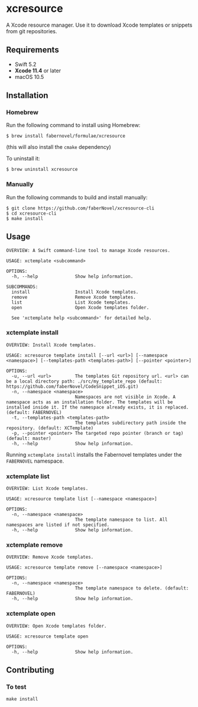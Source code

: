 # xcresource

A Xcode resource manager. Use it to download Xcode templates or snippets from git repositories. 

## Requirements

- Swift 5.2
- **Xcode 11.4** or later
- macOS 10.5

## Installation

### Homebrew

Run the following command to install using Homebrew:

```
$ brew install fabernovel/formulae/xcresource
```
(this will also install the `cmake` dependency)

To uninstall it:
```
$ brew uninstall xcresource
```

### Manually

Run the following commands to build and install manually:
```
$ git clone https://github.com/faberNovel/xcresource-cli
$ cd xcresource-cli
$ make install
```

## Usage

```
OVERVIEW: A Swift command-line tool to manage Xcode resources.

USAGE: xctemplate <subcommand>

OPTIONS:
  -h, --help              Show help information.

SUBCOMMANDS:
  install                 Install Xcode templates.
  remove                  Remove Xcode templates.
  list                    List Xcode templates.
  open                    Open Xcode templates folder.

  See 'xctemplate help <subcommand>' for detailed help.
  ```

### xctemplate install

```
OVERVIEW: Install Xcode templates.

USAGE: xcresource template install [--url <url>] [--namespace <namespace>] [--templates-path <templates-path>] [--pointer <pointer>]

OPTIONS:
  -u, --url <url>         The templates Git repository url. <url> can be a local directory path: ./src/my_template_repo (default: https://github.com/faberNovel/CodeSnippet_iOS.git)
  -n, --namespace <namespace>
                          Namespaces are not visible in Xcode. A namespace acts as an installation folder. The templates will be installed inside it. If the namespace already exists, it is replaced. (default: FABERNOVEL)
  -t, --templates-path <templates-path>
                          The templates subdirectory path inside the repository. (default: XCTemplate)
  -p, --pointer <pointer> The targeted repo pointer (branch or tag) (default: master)
  -h, --help              Show help information.
```

Running `xctemplate install` installs the Fabernovel templates under the `FABERNOVEL` namespace.

### xctemplate list

```
OVERVIEW: List Xcode templates.

USAGE: xcresource template list [--namespace <namespace>]

OPTIONS:
  -n, --namespace <namespace>
                          The template namespace to list. All namespaces are listed if not specified.
  -h, --help              Show help information.
```

### xctemplate remove

```
OVERVIEW: Remove Xcode templates.

USAGE: xcresource template remove [--namespace <namespace>]

OPTIONS:
  -n, --namespace <namespace>
                          The template namespace to delete. (default: FABERNOVEL)
  -h, --help              Show help information.
```

### xctemplate open

```
OVERVIEW: Open Xcode templates folder.

USAGE: xcresource template open

OPTIONS:
  -h, --help              Show help information.
```

## Contributing

### To test

```
make install
```
